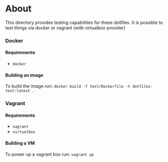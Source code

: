 # About

This directory provides testing capabilities for these dotfiles. It is possible to test things via docker or vagrant (with virtualbox provider)

### Docker

#### Requirements

- `docker`

#### Building an image

To build the image run: `docker build -f test/Dockerfile -t dotfiles-test:latest .`

### Vagrant

#### Requirements

- `vagrant`
- `virtualbox`

#### Building a VM

To power up a vagrant box run: `vagrant up`
